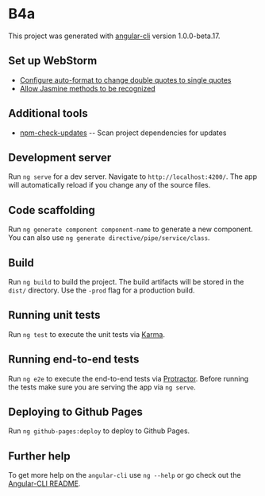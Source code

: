 # B4a

This project was generated with [angular-cli](https://github.com/angular/angular-cli) version 1.0.0-beta.17.

## Set up WebStorm
- [Configure auto-format to change double quotes to single quotes](http://stackoverflow.com/a/38480501/1747491)
- [Allow Jasmine methods to be recognized](http://stackoverflow.com/a/39585549/1747491)

## Additional tools
- [npm-check-updates](https://github.com/tjunnone/npm-check-updates) -- Scan project dependencies for updates

## Development server
Run `ng serve` for a dev server. Navigate to `http://localhost:4200/`. The app will automatically reload if you change any of the source files.

## Code scaffolding

Run `ng generate component component-name` to generate a new component. You can also use `ng generate directive/pipe/service/class`.

## Build

Run `ng build` to build the project. The build artifacts will be stored in the `dist/` directory. Use the `-prod` flag for a production build.

## Running unit tests

Run `ng test` to execute the unit tests via [Karma](https://karma-runner.github.io).

## Running end-to-end tests

Run `ng e2e` to execute the end-to-end tests via [Protractor](http://www.protractortest.org/). 
Before running the tests make sure you are serving the app via `ng serve`.

## Deploying to Github Pages

Run `ng github-pages:deploy` to deploy to Github Pages.

## Further help

To get more help on the `angular-cli` use `ng --help` or go check out the [Angular-CLI README](https://github.com/angular/angular-cli/blob/master/README.md).
